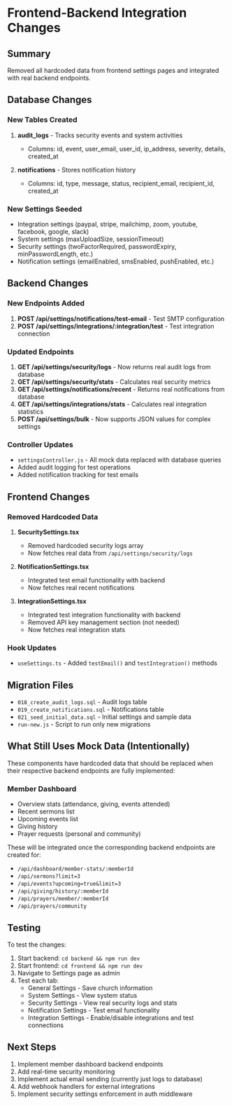 # Frontend-Backend Integration Changes

## Summary
Removed all hardcoded data from frontend settings pages and integrated with real backend endpoints.

## Database Changes

### New Tables Created
1. **audit_logs** - Tracks security events and system activities
   - Columns: id, event, user_email, user_id, ip_address, severity, details, created_at
   
2. **notifications** - Stores notification history
   - Columns: id, type, message, status, recipient_email, recipient_id, created_at

### New Settings Seeded
- Integration settings (paypal, stripe, mailchimp, zoom, youtube, facebook, google, slack)
- System settings (maxUploadSize, sessionTimeout)
- Security settings (twoFactorRequired, passwordExpiry, minPasswordLength, etc.)
- Notification settings (emailEnabled, smsEnabled, pushEnabled, etc.)

## Backend Changes

### New Endpoints Added
1. **POST /api/settings/notifications/test-email** - Test SMTP configuration
2. **POST /api/settings/integrations/:integration/test** - Test integration connection

### Updated Endpoints
1. **GET /api/settings/security/logs** - Now returns real audit logs from database
2. **GET /api/settings/security/stats** - Calculates real security metrics
3. **GET /api/settings/notifications/recent** - Returns real notifications from database
4. **GET /api/settings/integrations/stats** - Calculates real integration statistics
5. **POST /api/settings/bulk** - Now supports JSON values for complex settings

### Controller Updates
- `settingsController.js` - All mock data replaced with database queries
- Added audit logging for test operations
- Added notification tracking for test emails

## Frontend Changes

### Removed Hardcoded Data
1. **SecuritySettings.tsx**
   - Removed hardcoded security logs array
   - Now fetches real data from `/api/settings/security/logs`

2. **NotificationSettings.tsx**
   - Integrated test email functionality with backend
   - Now fetches real recent notifications

3. **IntegrationSettings.tsx**
   - Integrated test integration functionality with backend
   - Removed API key management section (not needed)
   - Now fetches real integration stats

### Hook Updates
- `useSettings.ts` - Added `testEmail()` and `testIntegration()` methods

## Migration Files
- `018_create_audit_logs.sql` - Audit logs table
- `019_create_notifications.sql` - Notifications table
- `021_seed_initial_data.sql` - Initial settings and sample data
- `run-new.js` - Script to run only new migrations

## What Still Uses Mock Data (Intentionally)
These components have hardcoded data that should be replaced when their respective backend endpoints are fully implemented:

### Member Dashboard
- Overview stats (attendance, giving, events attended)
- Recent sermons list
- Upcoming events list
- Giving history
- Prayer requests (personal and community)

These will be integrated once the corresponding backend endpoints are created for:
- `/api/dashboard/member-stats/:memberId`
- `/api/sermons?limit=3`
- `/api/events?upcoming=true&limit=3`
- `/api/giving/history/:memberId`
- `/api/prayers/member/:memberId`
- `/api/prayers/community`

## Testing
To test the changes:
1. Start backend: `cd backend && npm run dev`
2. Start frontend: `cd frontend && npm run dev`
3. Navigate to Settings page as admin
4. Test each tab:
   - General Settings - Save church information
   - System Settings - View system status
   - Security Settings - View real security logs and stats
   - Notification Settings - Test email functionality
   - Integration Settings - Enable/disable integrations and test connections

## Next Steps
1. Implement member dashboard backend endpoints
2. Add real-time security monitoring
3. Implement actual email sending (currently just logs to database)
4. Add webhook handlers for external integrations
5. Implement security settings enforcement in auth middleware
